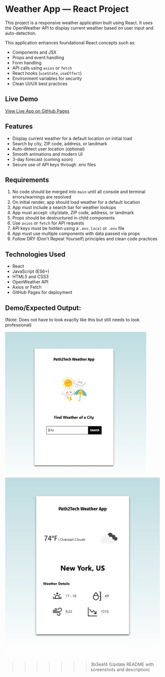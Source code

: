 # Weather App — React Project

This project is a responsive weather application built using React. It uses the OpenWeather API to display current weather based on user input and auto-detection.

This application enhances foundational React concepts such as:
- Components and JSX
- Props and event handling
- Form handling
- API calls using `axios` or `fetch`
- React hooks (`useState`, `useEffect`)
- Environment variables for security
- Clean UI/UX best practices

## Live Demo

[View Live App on GitHub Pages](https://NengiIkoli.github.io/Weather-React-Project)

## Features

- Display current weather for a default location on initial load
- Search by city, ZIP code, address, or landmark
- Auto-detect user location (optional)
- Smooth animations and modern UI
- 3-day forecast (coming soon)
- Secure use of API keys through .env files

## Requirements

1. No code should be merged into `main` until all console and terminal errors/warnings are resolved
2. On initial render, app should load weather for a default location
3. App must include a search bar for weather lookups
4. App must accept: city/state, ZIP code, address, or landmark
5. Props should be destructured in child components
6. Use `axios` or `fetch` for API requests
7. API keys must be hidden using a `.env.local` or `.env` file
8. App must use multiple components with data passed via props
9. Follow DRY (Don't Repeat Yourself) principles and clean code practices

## Technologies Used

- React
- JavaScript (ES6+)
- HTML5 and CSS3
- OpenWeather API
- Axios or Fetch
- GitHub Pages for deployment


## Demo/Expected Output:

(Note: Does not have to look exactly like this but still needs to look professional)

![alt text](image.png)
![alt text](image-1.png)
>>>>>>> 3b3eaf4 (Update README with screenshots and description)
